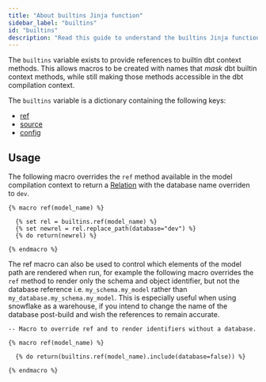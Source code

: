 ```yaml
---
title: "About builtins Jinja function"
sidebar_label: "builtins"
id: "builtins"
description: "Read this guide to understand the builtins Jinja function in dbt."
---
```


The `builtins` variable exists to provide references to builtin dbt context methods. This allows macros to be created with names that _mask_ dbt builtin context methods, while still making those methods accessible in the dbt compilation context.

The `builtins` variable is a dictionary containing the following keys:

- [ref](ref)
- [source](/reference/dbt-jinja-functions/source)
- [config](/reference/dbt-jinja-functions/config)

## Usage

The following macro overrides the `ref` method available in the model compilation context to return a [Relation](dbt-classes#relation) with the database name overriden to `dev`.

```
{% macro ref(model_name) %}

  {% set rel = builtins.ref(model_name) %}
  {% set newrel = rel.replace_path(database="dev") %}
  {% do return(newrel) %}

{% endmacro %}
```

The ref macro can also be used to control which elements of the model path are rendered when run, for example the following macro overrides the `ref` method to render only the schema and object identifier, but not the database reference i.e. `my_schema.my_model` rather than `my_database.my_schema.my_model`. This is especially useful when using snowflake as a warehouse, if you intend to change the name of the database post-build and wish the references to remain accurate.

```
-- Macro to override ref and to render identifiers without a database.

{% macro ref(model_name) %}

  {% do return(builtins.ref(model_name).include(database=false)) %}

{% endmacro %}
```
